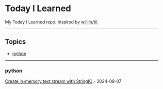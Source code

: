 # Today I Learned

My Today I Learned repo. Inspired by [williln/til](https://github.com/williln/til).

---

## Topics

<!-- toc starts -->

* [python](#python)

<!-- toc ends -->

---

<!-- index starts -->
### python

[Create in-memory text stream with StringIO](https://github.com/ontowhee/til/blob/main/python/create_in_memory_text_stream_with_stringio.md) - 2024-09-07

<!-- index ends -->
